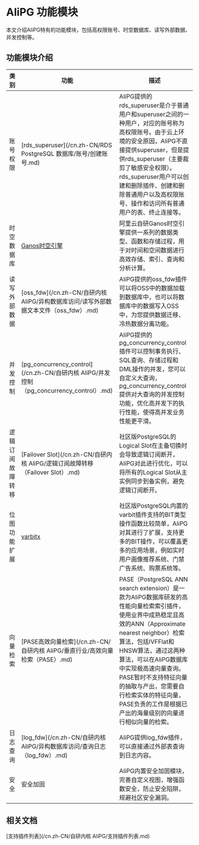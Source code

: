 # AliPG 功能模块

本文介绍AliPG特有的功能模块，包括高权限账号、时空数据库、读写外部数据、并发控制等。

## 功能模块介绍

|类别|功能|描述|
|--|--|--|
|账号权限|[rds\_superuser](/cn.zh-CN/RDS PostgreSQL 数据库/账号/创建账号.md)|AliPG提供的rds\_superuser是介于普通用户和superuser之间的一种用户，对应的账号称为高权限账号。由于云上环境的安全原因，AliPG不直接提供superuser，但是提供rds\_superuser（主要裁剪了敏感安全权限）。rds\_superuser用户可以创建和删除插件、创建和删除普通用户以及高权限账号、操作和访问所有普通用户的表、终止连接等。|
|时空数据库|[Ganos时空引擎](/cn.zh-CN/时空数据库/简介.md)|阿里云自研Ganos时空引擎提供一系列的数据类型、函数和存储过程，用于对时间和空间数据进行高效存储、索引、查询和分析计算。|
|读写外部数据|[oss\_fdw](/cn.zh-CN/自研内核 AliPG/异构数据库访问/读写外部数据文本文件（oss_fdw）.md)|AliPG提供的oss\_fdw插件可以将OSS中的数据加载到数据库中，也可以将数据库中的数据写入OSS中，为您提供数据迁移、冷热数据分离功能。|
|并发控制|[pg\_concurrency\_control](/cn.zh-CN/自研内核 AliPG/并发控制（pg_concurrency_control）.md)|AliPG提供的pg\_concurrency\_control插件可以控制事务执行、SQL查询、存储过程和DML操作的并发，您可以自定义大查询，pg\_concurrency\_control提供对大查询的并发控制功能，优化高并发下的执行性能，使得高并发业务性能更平滑。|
|逻辑订阅故障转移|[Failover Slot](/cn.zh-CN/自研内核 AliPG/逻辑订阅故障转移（Failover Slot）.md)|社区版PostgreSQL的Logical Slot在主备切换时会导致逻辑订阅断开，AliPG对此进行优化，可以将所有的Logical Slot从主实例同步到备实例，避免逻辑订阅断开。|
|位图功能扩展|[varbitx]()|社区版PostgreSQL内置的varbit插件支持的BIT类型操作函数比较简单，AliPG对其进行了扩展，支持更多的BIT操作，可以覆盖更多的应用场景，例如实时用户画像推荐系统、门禁广告系统、购票系统等。|
|向量检索|[PASE高效向量检索](/cn.zh-CN/自研内核 AliPG/垂直行业/高效向量检索（PASE）.md)|PASE（PostgreSQL ANN search extension）是一款为AliPG数据库研发的高性能向量检索索引插件，使用业界中成熟稳定且高效的ANN（Approximate nearest neighbor）检索算法，包括IVFFlat和HNSW算法，通过这两种算法，可以在AliPG数据库中实现极高速向量查询。PASE暂时不支持特征向量的抽取与产出，您需要自行检索实体的特征向量，PASE负责的工作是根据已产出的海量级别的向量进行相似向量的检索。|
|日志查询|[log\_fdw](/cn.zh-CN/自研内核 AliPG/异构数据库访问/查询日志（log_fdw）.md)|AliPG提供log\_fdw插件，可以直接通过外部表查询到日志内容。|
|安全|安全加固|AliPG内置安全加固模块，完善自定义视图，增强函数安全，防止安全陷阱，规避社区安全漏洞。|

## 相关文档

[支持插件列表](/cn.zh-CN/自研内核 AliPG/支持插件列表.md)

